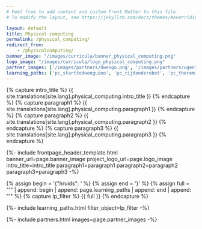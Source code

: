 ```yaml
---
# Feel free to add content and custom Front Matter to this file.
# To modify the layout, see https://jekyllrb.com/docs/themes/#overriding-theme-defaults

layout: default
title: Physical computing
permalink: /physical_computing/
redirect_from:
    - /physicalcomputing/
banner_image: "/images/curricula/banner_physical_computing.png"
logo_image: "/images/curricula/logo_physical_computing.png"
partner_images: ['/images/partners/dwengo.png', '/images/partners/ugent.svg', "/images/partners/innovet.jpg"]
learning_paths: ['pc_starttodwenguino', 'pc_rijdenderobot', 'pc_theremin', 'pc_leerlijn_introductie', 'pc_leerlijn_invoer_verwerking_uitvoer', 'pc_leerlijn_basisprincipes_digitale_elektronica', 'pc_leerlijn_grafisch_naar_tekstueel', 'pc_leerlijn_basis_programmeren', 'pc_microcontroller', 'pc_leerlijn_van_µc_naar_plc', 'pc_leerlijn_fiches_dwenguino', 'pc_leerlijn_seriele_monitor', 'pc_leerlijn_fiches_arduino', 'pc_leerlijn_project_lijnvolger', 'pc_leerlijn_project_bluetooth', 'pc_leerlijn_hddclock']
---
```



{% capture intro_title %} {{ site.translations[site.lang].physical_computing.intro_title }} {% endcapture %}
{% capture paragraph1 %} {{ site.translations[site.lang].physical_computing.paragraph1 }} {% endcapture %}
{% capture paragraph2 %} {{ site.translations[site.lang].physical_computing.paragraph2 }} {% endcapture %}
{% capture paragraph3 %} {{ site.translations[site.lang].physical_computing.paragraph3 }} {% endcapture %}


{%- include frontpage_header_template.html banner_url=page.banner_image project_logo_url=page.logo_image
intro_title=intro_title
paragraph1=paragraph1
paragraph2=paragraph2
paragraph3=paragraph3
-%}


{% assign begin = '{"hruids": ' %}
{% assign end = '}' %}
{% assign full = "'" | append: begin | append: page.learning_paths | append: end | append: "'" %}
{% capture lp_filter %} {{ full }} {% endcapture %}

{%- include learning_paths.html filter_object=lp_filter -%}

{%- include partners.html images=page.partner_images -%}